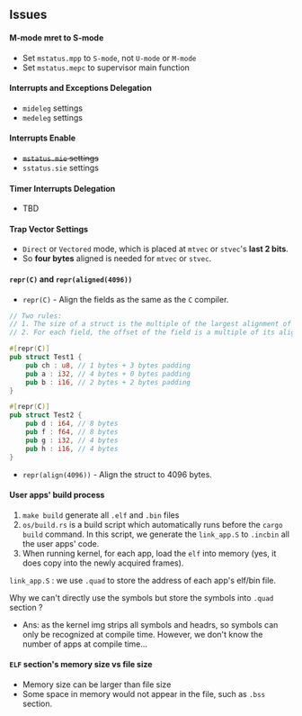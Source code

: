 ## Issues

#### M-mode mret to S-mode
- Set `mstatus.mpp` to `S-mode`, not `U-mode` or `M-mode`
- Set `mstatus.mepc` to supervisor main function

#### Interrupts and Exceptions Delegation
- `mideleg` settings
- `medeleg` settings

#### Interrupts Enable
- ~~`mstatus.mie` settings~~
- `sstatus.sie` settings

#### Timer Interrupts Delegation
- TBD   

#### Trap Vector Settings
- `Direct` or `Vectored` mode, which is placed at `mtvec` or `stvec`'s **last 2 bits**.
- So **four bytes** aligned is needed for `mtvec` or `stvec`.

#### `repr(C)` and `repr(aligned(4096))`

- `repr(C)` - Align the fields as the same as the `C` compiler.
```rust
// Two rules:
// 1. The size of a struct is the multiple of the largest alignment of all fields.
// 2. For each field, the offset of the field is a multiple of its alignment.

#[repr(C)]
pub struct Test1 {
    pub ch : u8, // 1 bytes + 3 bytes padding
    pub a : i32, // 4 bytes + 0 bytes padding
    pub b : i16, // 2 bytes + 2 bytes padding
}

#[repr(C)]
pub struct Test2 {
    pub d : i64, // 8 bytes
    pub f : f64, // 8 bytes
    pub g : i32, // 4 bytes
    pub h : i16, // 4 bytes
}
```
- `repr(align(4096))` - Align the struct to 4096 bytes.

#### User apps' build process
1. `make build` generate all `.elf` and `.bin` files
2. `os/build.rs` is a build script which automatically runs before the `cargo build` command. In this script, we generate the `link_app.S` to `.incbin` all the user apps' code.
3. When running kernel, for each app, load the `elf` into memory (yes, it does copy into the newly acquired frames).

`link_app.S` : we use `.quad` to store the address of each app's elf/bin file. 

Why we can't directly use the symbols but store the symbols into `.quad` section ? 
- Ans: as the kernel img strips all symbols and headrs, so symbols can only be recognized at compile time. However, we don't know the number of apps at compile time...

#### `ELF` section's memory size vs file size
- Memory size can be larger than file size
- Some space in memory would not appear in the file, such as `.bss` section.